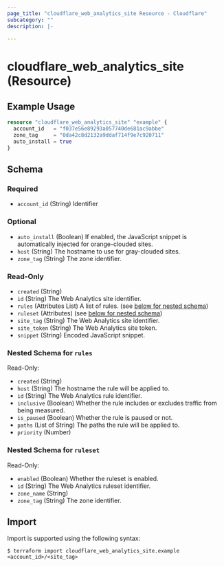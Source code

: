 ```yaml
---
page_title: "cloudflare_web_analytics_site Resource - Cloudflare"
subcategory: ""
description: |-
  
---
```


# cloudflare_web_analytics_site (Resource)



## Example Usage

```terraform
resource "cloudflare_web_analytics_site" "example" {
  account_id   = "f037e56e89293a057740de681ac9abbe"
  zone_tag     = "0da42c8d2132a9ddaf714f9e7c920711"
  auto_install = true
}
```
<!-- schema generated by tfplugindocs -->
## Schema

### Required

- `account_id` (String) Identifier

### Optional

- `auto_install` (Boolean) If enabled, the JavaScript snippet is automatically injected for orange-clouded sites.
- `host` (String) The hostname to use for gray-clouded sites.
- `zone_tag` (String) The zone identifier.

### Read-Only

- `created` (String)
- `id` (String) The Web Analytics site identifier.
- `rules` (Attributes List) A list of rules. (see [below for nested schema](#nestedatt--rules))
- `ruleset` (Attributes) (see [below for nested schema](#nestedatt--ruleset))
- `site_tag` (String) The Web Analytics site identifier.
- `site_token` (String) The Web Analytics site token.
- `snippet` (String) Encoded JavaScript snippet.

<a id="nestedatt--rules"></a>
### Nested Schema for `rules`

Read-Only:

- `created` (String)
- `host` (String) The hostname the rule will be applied to.
- `id` (String) The Web Analytics rule identifier.
- `inclusive` (Boolean) Whether the rule includes or excludes traffic from being measured.
- `is_paused` (Boolean) Whether the rule is paused or not.
- `paths` (List of String) The paths the rule will be applied to.
- `priority` (Number)


<a id="nestedatt--ruleset"></a>
### Nested Schema for `ruleset`

Read-Only:

- `enabled` (Boolean) Whether the ruleset is enabled.
- `id` (String) The Web Analytics ruleset identifier.
- `zone_name` (String)
- `zone_tag` (String) The zone identifier.

## Import

Import is supported using the following syntax:

```shell
$ terraform import cloudflare_web_analytics_site.example <account_id>/<site_tag>
```

